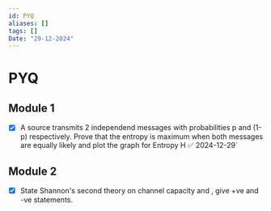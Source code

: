 ```yaml
---
id: PYQ
aliases: []
tags: []
Date: "29-12-2024"
---
```


# PYQ

## Module 1

- [x] A source transmits 2 independend messages with probabilities p and (1-p) respectively. Prove that the entropy is maximum when both messages are equally likely and plot the graph for Entropy H ✅ 2024-12-29`

## Module 2

- [x] State Shannon's second theory on channel capacity and , give +ve and -ve statements.
